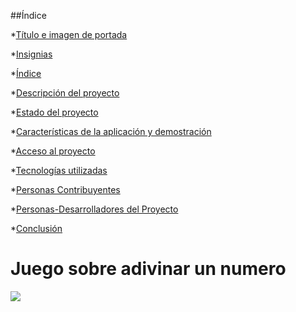 
##Índice

*[Título e imagen de portada](#Título-e-imagen-de-portada)


*[Insignias](#insignias)

*[Índice](#índice)

*[Descripción del proyecto](#descripción-del-proyecto)

*[Estado del proyecto](#Estado-del-proyecto)

*[Características de la aplicación y demostración](#Características-de-la-aplicación-y-demostración)

*[Acceso al proyecto](#acceso-proyecto)

*[Tecnologías utilizadas](#tecnologías-utilizadas)

*[Personas Contribuyentes](#personas-contribuyentes)

*[Personas-Desarrolladores del Proyecto](#personas-desarrolladores)

*[Conclusión](#conclusión)

<h1> Juego sobre adivinar un numero </h1>

<p align="left">
<img src="https://img.shields.io/badge/STATUS-EN%20DESAROLLO-green">
</p>